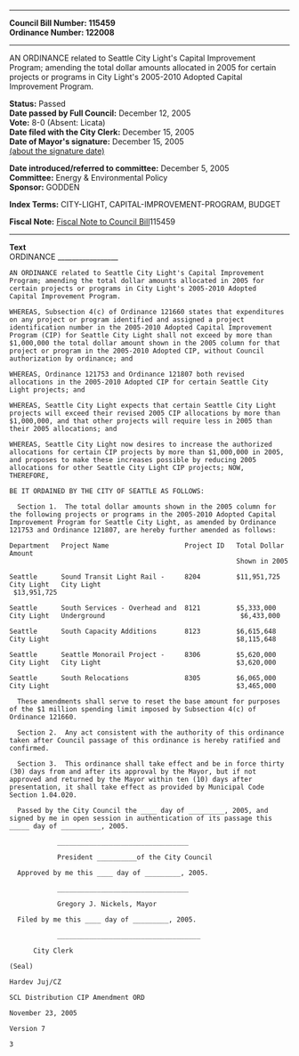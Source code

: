 * * * * *  
  
**Council Bill Number: [](#h0)[](#h2)115459**   
**Ordinance Number: 122008**  
  
* * * * *  
  
AN ORDINANCE related to Seattle City Light's Capital Improvement Program; amending the total dollar amounts allocated in 2005 for certain projects or programs in City Light's 2005-2010 Adopted Capital Improvement Program.  
  
**Status:** Passed   
**Date passed by Full Council:** December 12, 2005   
**Vote:** 8-0 (Absent: Licata)   
**Date filed with the City Clerk:** December 15, 2005   
**Date of Mayor's signature:** December 15, 2005   
[(about the signature date)](/~public/approvaldate.htm)   
  
  
**Date introduced/referred to committee:** December 5, 2005   
**Committee:** Energy & Environmental Policy   
**Sponsor:** GODDEN   
  
**Index Terms:** CITY-LIGHT, CAPITAL-IMPROVEMENT-PROGRAM, BUDGET  
  
**Fiscal Note:** [Fiscal Note to Council Bill](http://clerk.seattle.gov/~public/fnote/115459.htm)[](#h1)[](#h3)115459  
  
* * * * *  
  
**Text**  
    ORDINANCE _________________  
  
    AN ORDINANCE related to Seattle City Light's Capital Improvement  
    Program; amending the total dollar amounts allocated in 2005 for  
    certain projects or programs in City Light's 2005-2010 Adopted  
    Capital Improvement Program.  
  
    WHEREAS, Subsection 4(c) of Ordinance 121660 states that expenditures  
    on any project or program identified and assigned a project  
    identification number in the 2005-2010 Adopted Capital Improvement  
    Program (CIP) for Seattle City Light shall not exceed by more than  
    $1,000,000 the total dollar amount shown in the 2005 column for that  
    project or program in the 2005-2010 Adopted CIP, without Council  
    authorization by ordinance; and  
  
    WHEREAS, Ordinance 121753 and Ordinance 121807 both revised  
    allocations in the 2005-2010 Adopted CIP for certain Seattle City  
    Light projects; and  
  
    WHEREAS, Seattle City Light expects that certain Seattle City Light  
    projects will exceed their revised 2005 CIP allocations by more than  
    $1,000,000, and that other projects will require less in 2005 than  
    their 2005 allocations; and  
  
    WHEREAS, Seattle City Light now desires to increase the authorized  
    allocations for certain CIP projects by more than $1,000,000 in 2005,  
    and proposes to make these increases possible by reducing 2005  
    allocations for other Seattle City Light CIP projects; NOW,  
    THEREFORE,  
  
    BE IT ORDAINED BY THE CITY OF SEATTLE AS FOLLOWS:  
  
      Section 1.  The total dollar amounts shown in the 2005 column for  
    the following projects or programs in the 2005-2010 Adopted Capital  
    Improvement Program for Seattle City Light, as amended by Ordinance  
    121753 and Ordinance 121807, are hereby further amended as follows:  
  
    Department   Project Name                   Project ID   Total Dollar Amount  
                                                             Shown in 2005  
  
    Seattle      Sound Transit Light Rail -     8204         $11,951,725  
    City Light   City Light                                   
     $13,951,725  
  
    Seattle      South Services - Overhead and  8121         $5,333,000  
    City Light   Underground                                  $6,433,000  
  
    Seattle      South Capacity Additions       8123         $6,615,648  
    City Light                                               $8,115,648  
  
    Seattle      Seattle Monorail Project -     8306         $5,620,000  
    City Light   City Light                                  $3,620,000  
  
    Seattle      South Relocations              8305         $6,065,000  
    City Light                                               $3,465,000  
  
      These amendments shall serve to reset the base amount for purposes  
    of the $1 million spending limit imposed by Subsection 4(c) of  
    Ordinance 121660.  
  
      Section 2.  Any act consistent with the authority of this ordinance  
    taken after Council passage of this ordinance is hereby ratified and  
    confirmed.  
  
      Section 3.  This ordinance shall take effect and be in force thirty  
    (30) days from and after its approval by the Mayor, but if not  
    approved and returned by the Mayor within ten (10) days after  
    presentation, it shall take effect as provided by Municipal Code  
    Section 1.04.020.  
  
      Passed by the City Council the ____ day of _________, 2005, and  
    signed by me in open session in authentication of its passage this  
    _____ day of __________, 2005.  
  
                _________________________________  
  
                President __________of the City Council  
  
      Approved by me this ____ day of _________, 2005.  
  
                _________________________________  
  
                Gregory J. Nickels, Mayor  
  
      Filed by me this ____ day of _________, 2005.  
  
                ____________________________________  
  
          City Clerk  
  
    (Seal)  
  
    Hardev Juj/CZ  
  
    SCL Distribution CIP Amendment ORD  
  
    November 23, 2005  
  
    Version 7  
  
    3  

